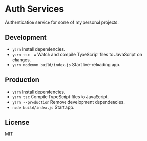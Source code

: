 # Auth Services

Authentication service for some of my personal projects.

## Development

- `yarn` Install dependencies.
- `yarn tsc -w` Watch and compile TypeScript files to JavaScript on changes.
- `yarn nodemon build/index.js` Start live-reloading app.

## Production

- `yarn` Install dependencies.
- `yarn tsc` Compile TypeScript files to JavaScript.
- `yarn --production` Remove development dependencies.
- `node build/index.js` Start app.

## License

[MIT](./LICENSE)
